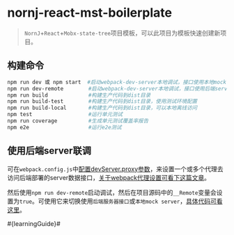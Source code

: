 nornj-react-mst-boilerplate
====

> `NornJ`+`React`+`Mobx-state-tree`项目模板，可以此项目为模板快速创建新项目。

## 构建命令

```sh
npm run dev 或 npm start  #启动webpack-dev-server本地调试，接口使用本地mock server，然后使用http://localhost:8080/dist/web访问页面
npm run dev-remote        #启动webpack-dev-server本地调试，接口使用后端server，然后使用http://localhost:8080/dist/web访问页面
npm run build             #构建生产代码到dist目录
npm run build-test        #构建生产代码到dist目录，使用测试环境配置
npm run build-local       #构建生产代码到dist目录，可以本地离线访问
npm test                  #运行单元测试
npm run coverage          #生成单元测试覆盖率报告
npm e2e                   #运行e2e测试
```

## 使用后端server联调

可在`webpack.config.js`中[配置devServer.proxy参数](https://github.com/joe-sky/nornj-cli/blob/master/templates/react-mst-universal/webpack.config.js#L49)，来设置一个或多个代理去访问后端部署的server数据接口，[关于webpack代理设置可看下这篇文章](https://www.cnblogs.com/liuchuanfeng/p/6802598.html)。

然后使用`npm run dev-remote`启动调试，然后在项目源码中的`__Remote`变量会设置为`true`。可使用它来切换使用`后端服务器接口`或`本地mock server`，[具体代码可看这里](https://github.com/joe-sky/nornj-cli/blob/master/templates/react-mst-universal/src/stores/pages/page1Store.js#L171)。

#{learningGuide}#